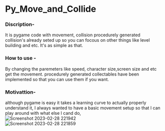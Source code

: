 # Py_Move_and_Collide
### Discription-
It is pygame code with movement, collision procedurely generated collision's already seted up so you can focous on other things 
like level building and etc. It's as simple as that.

### How to use -
By changing the paremeters like speed, character size,screen size and etc get the movement.
procedurely generated collectables have been implemented so that you can use them if you want.

### Motivattion-
although pygame is easy it takes a learning curve to actually properly understand it,
I always wanted to have a basic movement setup so that I can play around with what else I cand do,
</br>
![Screenshot 2023-02-28 221942](https://user-images.githubusercontent.com/85323719/221922090-b6949f2a-a84c-45d9-b272-c4b13a1dd7f5.png)
<br>
![Screenshot 2023-02-28 221859](https://user-images.githubusercontent.com/85323719/221922100-bec90d6f-45bb-4d12-bd52-33696261c9f0.png)

